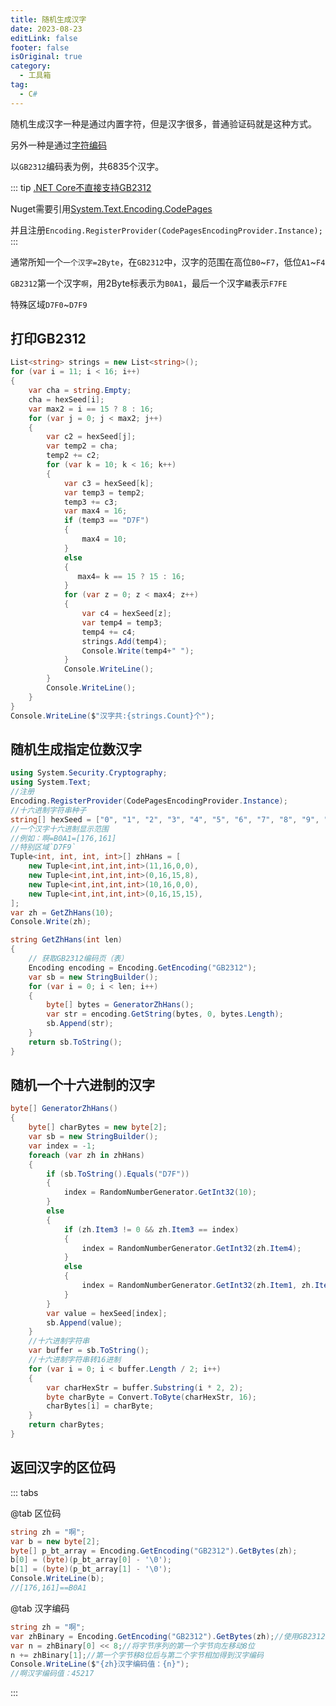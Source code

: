 ```yaml
---
title: 随机生成汉字
date: 2023-08-23
editLink: false
footer: false
isOriginal: true
category:
  - 工具箱
tag:
  - C#
---
```


随机生成汉字一种是通过内置字符，但是汉字很多，普通验证码就是这种方式。

另外一种是通过[字符编码](https://learn.microsoft.com/zh-cn/dotnet/standard/base-types/character-encoding)

以`GB2312`编码表为例，共6835个汉字。

::: tip
[.NET Core不直接支持GB2312](https://learn.microsoft.com/zh-cn/dotnet/standard/base-types/character-encoding#net-core-encoding-support)

Nuget需要引用[System.Text.Encoding.CodePages](https://www.nuget.org/packages/System.Text.Encoding.CodePages/)

并且注册`Encoding.RegisterProvider(CodePagesEncodingProvider.Instance);`
:::

通常所知一个`一个汉字=2Byte`，在`GB2312`中，汉字的范围在高位`B0`~`F7`，低位`A1`~`F4`

`GB2312`第一个汉字`啊`，用2Byte标表示为`B0A1`，最后一个汉字`齄`表示`F7FE`

特殊区域`D7F0`~`D7F9`

## 打印GB2312

```cs
List<string> strings = new List<string>();
for (var i = 11; i < 16; i++)
{
    var cha = string.Empty;
    cha = hexSeed[i];
    var max2 = i == 15 ? 8 : 16;
    for (var j = 0; j < max2; j++)
    {
        var c2 = hexSeed[j];
        var temp2 = cha;
        temp2 += c2;
        for (var k = 10; k < 16; k++)
        {
            var c3 = hexSeed[k];
            var temp3 = temp2;
            temp3 += c3;
            var max4 = 16;
            if (temp3 == "D7F")
            {
                max4 = 10;
            }
            else
            {
               max4= k == 15 ? 15 : 16;
            }
            for (var z = 0; z < max4; z++)
            {
                var c4 = hexSeed[z];
                var temp4 = temp3;
                temp4 += c4;
                strings.Add(temp4);
                Console.Write(temp4+" ");
            }
            Console.WriteLine();
        }
        Console.WriteLine();
    }
}
Console.WriteLine($"汉字共:{strings.Count}个");
```


## 随机生成指定位数汉字
```cs
using System.Security.Cryptography;
using System.Text;
//注册
Encoding.RegisterProvider(CodePagesEncodingProvider.Instance);
//十六进制字符串种子
string[] hexSeed = ["0", "1", "2", "3", "4", "5", "6", "7", "8", "9", "A", "B", "C", "D", "E", "F"];
//一个汉字十六进制显示范围
//例如：啊=B0A1=[176,161]
//特别区域`D7F9`
Tuple<int, int, int, int>[] zhHans = [
    new Tuple<int,int,int,int>(11,16,0,0),
    new Tuple<int,int,int,int>(0,16,15,8),
    new Tuple<int,int,int,int>(10,16,0,0),
    new Tuple<int,int,int,int>(0,16,15,15),
];
var zh = GetZhHans(10);
Console.Write(zh);

string GetZhHans(int len)
{
    // 获取GB2312编码页（表） 
    Encoding encoding = Encoding.GetEncoding("GB2312");
    var sb = new StringBuilder();
    for (var i = 0; i < len; i++)
    {
        byte[] bytes = GeneratorZhHans();
        var str = encoding.GetString(bytes, 0, bytes.Length);
        sb.Append(str);
    }
    return sb.ToString();
}
```

## 随机一个十六进制的汉字

```cs
byte[] GeneratorZhHans()
{
    byte[] charBytes = new byte[2];
    var sb = new StringBuilder();
    var index = -1;
    foreach (var zh in zhHans)
    {
        if (sb.ToString().Equals("D7F"))
        {
            index = RandomNumberGenerator.GetInt32(10);
        }
        else
        {
            if (zh.Item3 != 0 && zh.Item3 == index)
            {
                index = RandomNumberGenerator.GetInt32(zh.Item4);
            }
            else
            {
                index = RandomNumberGenerator.GetInt32(zh.Item1, zh.Item2);
            }
        }
        var value = hexSeed[index];
        sb.Append(value);
    }
    //十六进制字符串
    var buffer = sb.ToString();
    //十六进制字符串转16进制
    for (var i = 0; i < buffer.Length / 2; i++)
    {
        var charHexStr = buffer.Substring(i * 2, 2);
        byte charByte = Convert.ToByte(charHexStr, 16);
        charBytes[i] = charByte;
    }
    return charBytes;
}
```

## 返回汉字的区位码

::: tabs

@tab 区位码

```cs
string zh = "啊";
var b = new byte[2];
byte[] p_bt_array = Encoding.GetEncoding("GB2312").GetBytes(zh);
b[0] = (byte)(p_bt_array[0] - '\0');
b[1] = (byte)(p_bt_array[1] - '\0');
Console.WriteLine(b);
//[176,161]==B0A1
```

@tab 汉字编码

```cs
string zh = "啊";
var zhBinary = Encoding.GetEncoding("GB2312").GetBytes(zh);//使用GB2312编码方式获得字节序列
var n = zhBinary[0] << 8;//将字节序列的第一个字节向左移动8位
n += zhBinary[1];//第一个字节移8位后与第二个字节相加得到汉字编码
Console.WriteLine($"{zh}汉字编码值：{n}");
//啊汉字编码值：45217
```

:::
